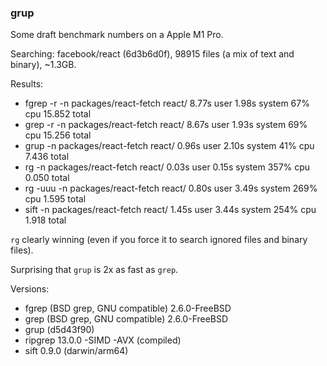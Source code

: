 ### grup

Some draft benchmark numbers on a Apple M1 Pro.

Searching: facebook/react (6d3b6d0f), 98915 files (a mix of text and binary), ~1.3GB.

Results:

- fgrep -r -n packages/react-fetch react/  8.77s user 1.98s system 67% cpu 15.852 total
- grep -r -n packages/react-fetch react/  8.67s user 1.93s system 69% cpu 15.256 total
- grup -n packages/react-fetch react/  0.96s user 2.10s system 41% cpu 7.436 total
- rg -n packages/react-fetch react/  0.03s user 0.15s system 357% cpu 0.050 total
- rg -uuu -n packages/react-fetch react/  0.80s user 3.49s system 269% cpu 1.595 total
- sift -n packages/react-fetch react/  1.45s user 3.44s system 254% cpu 1.918 total

`rg` clearly winning (even if you force it to search ignored files and binary files).

Surprising that `grup` is 2x as fast as `grep`.


Versions:
- fgrep (BSD grep, GNU compatible) 2.6.0-FreeBSD
- grep (BSD grep, GNU compatible) 2.6.0-FreeBSD
- grup (d5d43f90)
- ripgrep 13.0.0 -SIMD -AVX (compiled)
- sift 0.9.0 (darwin/arm64)
